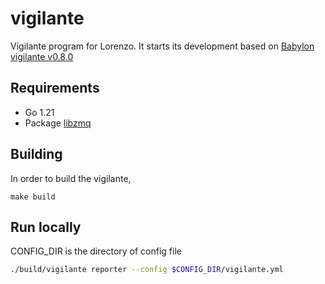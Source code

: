 # vigilante

Vigilante program for Lorenzo. It starts its development based on [Babylon vigilante v0.8.0](https://github.com/babylonchain/vigilante/releases/tag/v0.8.0)

## Requirements

- Go 1.21
- Package [libzmq](https://github.com/zeromq/libzmq)

## Building

In order to build the vigilante,
```shell
make build
```

## Run locally
CONFIG_DIR is the directory of config file
```sh
./build/vigilante reporter --config $CONFIG_DIR/vigilante.yml
```